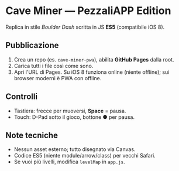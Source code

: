 # Cave Miner — PezzaliAPP Edition
Replica in stile *Boulder Dash* scritta in JS **ES5** (compatibile iOS 8).

## Pubblicazione
1. Crea un repo (es. `cave-miner-pwa`), abilita **GitHub Pages** dalla root.
2. Carica tutti i file così come sono.
3. Apri l'URL di Pages. Su iOS 8 funziona online (niente offline); sui browser moderni è PWA con offline.

## Controlli
- Tastiera: frecce per muoversi, **Space** = pausa.
- Touch: D-Pad sotto il gioco, bottone ● per pausa.

## Note tecniche
- Nessun asset esterno; tutto disegnato via Canvas.
- Codice ES5 (niente module/arrow/class) per vecchi Safari.
- Se vuoi più livelli, modifica `levelMap` in `app.js`.
